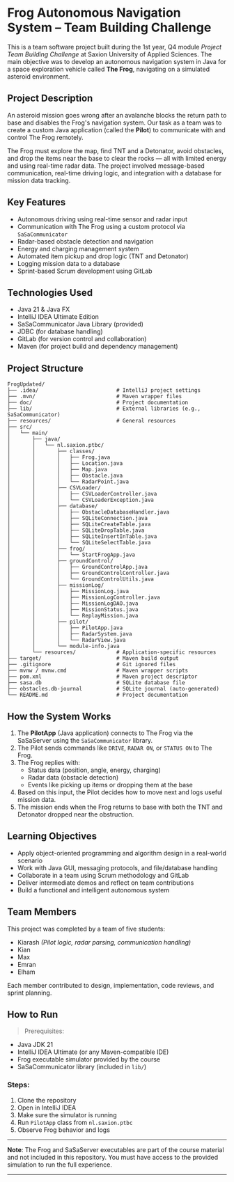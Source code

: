 # Frog Autonomous Navigation System – Team Building Challenge

This is a team software project built during the 1st year, Q4 module *Project Team Building Challenge* at Saxion University of Applied Sciences. The main objective was to develop an autonomous navigation system in Java for a space exploration vehicle called **The Frog**, navigating on a simulated asteroid environment.

## Project Description

An asteroid mission goes wrong after an avalanche blocks the return path to base and disables the Frog's navigation system. Our task as a team was to create a custom Java application (called the **Pilot**) to communicate with and control The Frog remotely.

The Frog must explore the map, find TNT and a Detonator, avoid obstacles, and drop the items near the base to clear the rocks — all with limited energy and using real-time radar data. The project involved message-based communication, real-time driving logic, and integration with a database for mission data tracking.

## Key Features

- Autonomous driving using real-time sensor and radar input
- Communication with The Frog using a custom protocol via `SaSaCommunicator`
- Radar-based obstacle detection and navigation
- Energy and charging management system
- Automated item pickup and drop logic (TNT and Detonator)
- Logging mission data to a database
- Sprint-based Scrum development using GitLab

## Technologies Used

- Java 21 & Java FX 
- IntelliJ IDEA Ultimate Edition
- SaSaCommunicator Java Library (provided)
- JDBC (for database handling)
- GitLab (for version control and collaboration)
- Maven (for project build and dependency management)

## Project Structure

```plaintext
FrogUpdated/
├── .idea/                         # IntelliJ project settings
├── .mvn/                          # Maven wrapper files
├── doc/                           # Project documentation
├── lib/                           # External libraries (e.g., SaSaCommunicator)
├── resources/                     # General resources
├── src/
│   └── main/
│       ├── java/
│       │   └── nl.saxion.ptbc/
│       │       ├── classes/
│       │       │   ├── Frog.java
│       │       │   ├── Location.java
│       │       │   ├── Map.java
│       │       │   ├── Obstacle.java
│       │       │   └── RadarPoint.java
│       │       ├── CSVLoader/
│       │       │   ├── CSVLoaderController.java
│       │       │   └── CSVLoaderException.java
│       │       ├── database/
│       │       │   ├── ObstacleDatabaseHandler.java
│       │       │   ├── SQLiteConnection.java
│       │       │   ├── SQLiteCreateTable.java
│       │       │   ├── SQLiteDropTable.java
│       │       │   ├── SQLiteInsertInTable.java
│       │       │   └── SQLiteSelectTable.java
│       │       ├── frog/
│       │       │   └── StartFrogApp.java
│       │       ├── groundControl/
│       │       │   ├── GroundControlApp.java
│       │       │   ├── GroundControlController.java
│       │       │   └── GroundControlUtils.java
│       │       ├── missionLog/
│       │       │   ├── MissionLog.java
│       │       │   ├── MissionLogController.java
│       │       │   ├── MissionLogDAO.java
│       │       │   ├── MissionStatus.java
│       │       │   └── ReplayMission.java
│       │       ├── pilot/
│       │       │   ├── PilotApp.java
│       │       │   ├── RadarSystem.java
│       │       │   └── RadarView.java
│       │       └── module-info.java
│       └── resources/             # Application-specific resources
├── target/                        # Maven build output
├── .gitignore                     # Git ignored files
├── mvnw / mvnw.cmd                # Maven wrapper scripts
├── pom.xml                        # Maven project descriptor
├── sasa.db                        # SQLite database file
├── obstacles.db-journal           # SQLite journal (auto-generated)
└── README.md                      # Project documentation

```



## How the System Works

1. The **PilotApp** (Java application) connects to The Frog via the SaSaServer using the `SaSaCommunicator` library.
2. The Pilot sends commands like `DRIVE`, `RADAR ON`, or `STATUS ON` to The Frog.
3. The Frog replies with:
   - Status data (position, angle, energy, charging)
   - Radar data (obstacle detection)
   - Events like picking up items or dropping them at the base
4. Based on this input, the Pilot decides how to move next and logs useful mission data.
5. The mission ends when the Frog returns to base with both the TNT and Detonator dropped near the obstruction.

## Learning Objectives

- Apply object-oriented programming and algorithm design in a real-world scenario
- Work with Java GUI, messaging protocols, and file/database handling
- Collaborate in a team using Scrum methodology and GitLab
- Deliver intermediate demos and reflect on team contributions
- Build a functional and intelligent autonomous system

## Team Members

This project was completed by a team of five students:

- Kiarash *(Pilot logic, radar parsing, communication handling)*
- Kian
- Max
- Emran
- Elham

Each member contributed to design, implementation, code reviews, and sprint planning.

## How to Run

> Prerequisites:
- Java JDK 21
- IntelliJ IDEA Ultimate (or any Maven-compatible IDE)
- Frog executable simulator provided by the course
- SaSaCommunicator library (included in `lib/`)

### Steps:
1. Clone the repository
2. Open in IntelliJ IDEA
3. Make sure the simulator is running
4. Run `PilotApp` class from `nl.saxion.ptbc`
5. Observe Frog behavior and logs

---

**Note**: The Frog and SaSaServer executables are part of the course material and not included in this repository. You must have access to the provided simulation to run the full experience.

---

